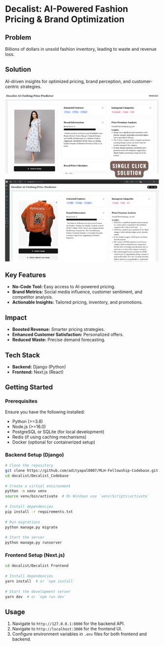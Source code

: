 # Decalist: AI-Powered Fashion Pricing & Brand Optimization

## Problem
Billions of dollars in unsold fashion inventory, leading to waste and revenue loss.

## Solution
AI-driven insights for optimized pricing, brand perception, and customer-centric strategies.

![Decalist Banner](1.png)
![Decalist Banner](2.png)

## Key Features
- **No-Code Tool:** Easy access to AI-powered pricing.
- **Brand Metrics:** Social media influence, customer sentiment, and competitor analysis.
- **Actionable Insights:** Tailored pricing, inventory, and promotions.

## Impact
- **Boosted Revenue:** Smarter pricing strategies.
- **Enhanced Customer Satisfaction:** Personalized offers.
- **Reduced Waste:** Precise demand forecasting.

## Tech Stack
- **Backend:** Django (Python)
- **Frontend:** Next.js (React)

## Getting Started

### Prerequisites
Ensure you have the following installed:
- Python (>=3.8)
- Node.js (>=16.0)
- PostgreSQL or SQLite (for local development)
- Redis (if using caching mechanisms)
- Docker (optional for containerized setup)

### Backend Setup (Django)
```bash
# Clone the repository
git clone https://github.com/adityapal0807/MLH-Fellowship-Codebase.git
cd decalist/Decalist_Codebase

# Create a virtual environment
python -m venv venv
source venv/bin/activate  # On Windows use `venv\Scripts\activate`

# Install dependencies
pip install -r requirements.txt

# Run migrations
python manage.py migrate

# Start the server
python manage.py runserver
```

### Frontend Setup (Next.js)
```bash
cd decalist/Decalist Frontend

# Install dependencies
yarn install  # or `npm install`

# Start the development server
yarn dev  # or `npm run dev`
```

## Usage
1. Navigate to `http://127.0.0.1:8000` for the backend API.
2. Navigate to `http://localhost:3000` for the frontend UI.
3. Configure environment variables in `.env` files for both frontend and backend.


